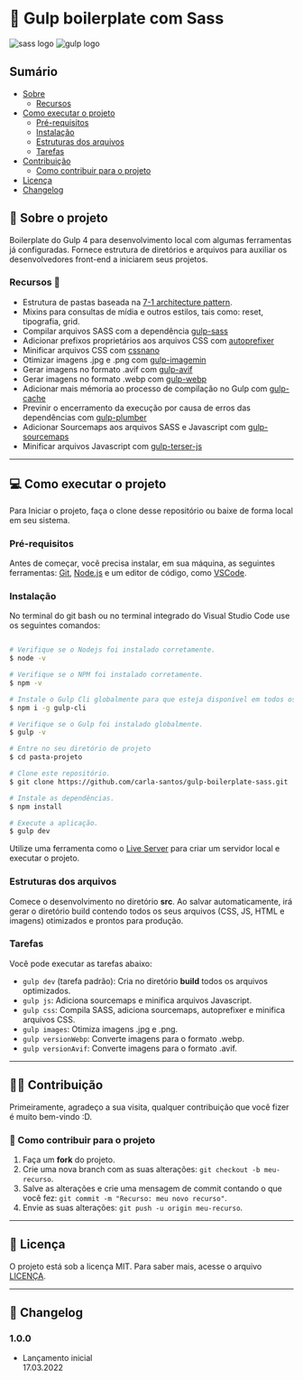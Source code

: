# 🥤 Gulp boilerplate com Sass 

![sass logo](https://user-images.githubusercontent.com/10498583/31125541-e2a732e6-a848-11e7-959d-7d7b0c138124.jpg)
![gulp logo](https://user-images.githubusercontent.com/10498583/31125542-e2a78b88-a848-11e7-8ac5-c396f46e811f.jpg)

## Sumário

- [Sobre](#sobre-o-projeto)
   - [Recursos](#recursos)    
- [Como executar o projeto](#como-executar-o-projeto)
   - [Pré-requisitos](#pre-requisitos)
   - [Instalação](#instalacao) 
   - [Estruturas dos arquivos](#estruturas-dos-arquivos)
   - [Tarefas](#tarefas)          
- [Contribuição](#contribuicao)
  - [Como contribuir para o projeto](#como-contribuir-para-o-projeto) 
- [Licença](#licenca)
- [Changelog](#changelog) 

## :green_book: Sobre o projeto <a name = "sobre-o-projeto"></a>

Boilerplate do Gulp 4 para desenvolvimento local com algumas ferramentas já configuradas. Fornece estrutura de diretórios e arquivos para auxiliar os desenvolvedores
front-end a iniciarem seus projetos.

### Recursos <a name = "recursos"></a> :wrench:

- Estrutura de pastas baseada na [7-1 architecture pattern](https://github.com/KittyGiraudel/sass-boilerplate).
- Mixins para consultas de mídia e outros estilos, tais como: reset, tipografia, grid.
- Compilar arquivos SASS com a dependência [gulp-sass](https://www.npmjs.com/package/gulp-sass)
- Adicionar prefixos proprietários aos arquivos CSS com [autoprefixer](https://www.npmjs.com/package/autoprefixer)
- Minificar arquivos CSS com [cssnano](https://www.npmjs.com/package/cssnano)
- Otimizar imagens .jpg e .png com [gulp-imagemin](https://www.npmjs.com/package/gulp-imagemin)
- Gerar imagens no formato .avif com [gulp-avif](https://www.npmjs.com/package/gulp-avif)
- Gerar imagens no formato .webp com [gulp-webp](https://www.npmjs.com/package/gulp-webp)
- Adicionar mais mémoria ao processo de compilação no Gulp com [gulp-cache](https://www.npmjs.com/package/gulp-cache)
- Previnir o encerramento da execução por causa de erros das dependências com [gulp-plumber](https://www.npmjs.com/package/gulp-plumber) 
- Adicionar Sourcemaps aos arquivos SASS e Javascript com [gulp-sourcemaps](https://www.npmjs.com/package/gulp-sourcemaps)
- Minificar arquivos Javascript com [gulp-terser-js](https://www.npmjs.com/package/gulp-terser-js)

---

## :computer: Como executar o projeto <a name = "como-executar-o-projeto"></a>

Para Iniciar o projeto, faça o clone desse repositório ou baixe de forma local em seu sistema.

### Pré-requisitos <a name = "pre-requisitos"></a>

Antes de começar, você precisa instalar, em sua máquina, as seguintes ferramentas: [Git](https://git-scm.com/), [Node.js](https://nodejs.org/en/) 
e um editor de código, como [VSCode](https://code.visualstudio.com/).

### Instalação <a name = "instalacao"></a>

No terminal do git bash ou no terminal integrado do Visual Studio Code use os seguintes comandos:

```bash

# Verifique se o Nodejs foi instalado corretamente.
$ node -v 

# Verifique se o NPM foi instalado corretamente.
$ npm -v

# Instale o Gulp Cli globalmente para que esteja disponível em todos os projetos, para todos os usuários do computador.
$ npm i -g gulp-cli

# Verifique se o Gulp foi instalado globalmente.
$ gulp -v

# Entre no seu diretório de projeto
$ cd pasta-projeto

# Clone este repositório.
$ git clone https://github.com/carla-santos/gulp-boilerplate-sass.git

# Instale as dependências.
$ npm install

# Execute a aplicação.
$ gulp dev

```
Utilize uma ferramenta como o [Live Server](https://marketplace.visualstudio.com/items?itemName=ritwickdey.LiveServer) para criar um servidor local e 
executar o projeto.

### Estruturas dos arquivos <a name = "estruturas-dos-arquivos"></a>

Comece o desenvolvimento no diretório **src**. Ao salvar automaticamente, irá gerar o diretório build contendo todos os seus arquivos (CSS, JS, HTML e imagens) 
otimizados e prontos para produção.

### Tarefas <a name = "tarefas"></a>

Você pode executar as tarefas abaixo:

- `gulp dev` (tarefa padrão): Cria no diretório **build** todos os arquivos optimizados.
- `gulp js`: Adiciona sourcemaps e minifica arquivos Javascript.
- `gulp css`: Compila SASS, adiciona sourcemaps, autoprefixer e minifica arquivos CSS.
- `gulp images`: Otimiza imagens .jpg e .png.
- `gulp versionWebp`: Converte imagens para o formato .webp.
- `gulp versionAvif`: Converte imagens para o formato .avif.

---

## 👨‍💻 Contribuição <a name = "contribuicao"></a>

Primeiramente, agradeço a sua visita, qualquer contribuição que você fizer é muito bem-vindo :D.

### 💪 Como contribuir para o projeto <a name = "como-contribuir-para-o-projeto"></a>

1. Faça um **fork** do projeto.
2. Crie uma nova branch com as suas alterações: `git checkout -b meu-recurso`.
3. Salve as alterações e crie uma mensagem de commit contando o que você fez: `git commit -m "Recurso: meu novo recurso"`.
4. Envie as suas alterações: `git push -u origin meu-recurso`.

---

## :pencil: Licença <a name = "licenca"></a>  
 
O projeto está sob a licença MIT. Para saber mais, acesse o arquivo [LICENÇA](https://github.com/carla-santos/gulp-boilerplate-sass/blob/main/LICENSE).

---

## :dizzy: Changelog <a name = "changelog"></a>  

### 1.0.0
- Lançamento inicial<br>
17.03.2022

